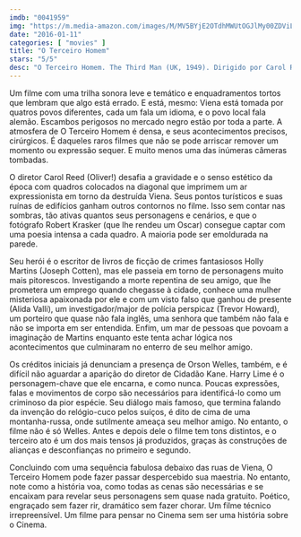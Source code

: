 ```yaml
---
imdb: "0041959"
img: "https://m.media-amazon.com/images/M/MV5BYjE2OTdhMWUtOGJlMy00ZDViLWIzZjgtYjZkZGZmMDZjYmEyXkEyXkFqcGdeQXVyNzkwMjQ5NzM@._V1_SX101_CR0,0,101,150_.jpg"
date: "2016-01-11"
categories: [ "movies" ]
title: "O Terceiro Homem"
stars: "5/5"
desc: "O Terceiro Homem. The Third Man (UK, 1949). Dirigido por Carol Reed. Escrito por Graham Greene, Graham Greene, Alexander Korda, Carol Reed, Orson Welles. Com Joseph Cotten, Alida Valli, Orson Welles, Trevor Howard, Bernard Lee, Paul Hörbiger, Ernst Deutsch, Siegfried Breuer, Erich Ponto."
---
```

Um filme com uma trilha sonora leve e temático e enquadramentos tortos que lembram que algo está errado. E está, mesmo: Viena está tomada por quatros povos diferentes, cada um fala um idioma, e o povo local fala alemão. Escambos perigosos no mercado negro estão por toda a parte. A atmosfera de O Terceiro Homem é densa, e seus acontecimentos precisos, cirúrgicos. É daqueles raros filmes que não se pode arriscar remover um momento ou expressão sequer. E muito menos uma das inúmeras câmeras tombadas.

O diretor Carol Reed (Oliver!) desafia a gravidade e o senso estético da época com quadros colocados na diagonal que imprimem um ar expressionista em torno da destruída Viena. Seus pontos turísticos e suas ruínas de edifícios ganham outros contornos no filme. Isso sem contar nas sombras, tão ativas quantos seus personagens e cenários, e que o fotógrafo Robert Krasker (que lhe rendeu um Oscar) consegue captar com uma poesia intensa a cada quadro. A maioria pode ser emoldurada na parede.

Seu herói é o escritor de livros de ficção de crimes fantasiosos Holly Martins (Joseph Cotten), mas ele passeia em torno de personagens muito mais pitorescos. Investigando a morte repentina de seu amigo, que lhe prometera um emprego quando chegasse à cidade, conhece uma mulher misteriosa apaixonada por ele e com um visto falso que ganhou de presente (Alida Valli), um investigador/major de polícia perspicaz (Trevor Howard), um porteiro que quase não fala inglês, uma senhora que também não fala e não se importa em ser entendida. Enfim, um mar de pessoas que povoam a imaginação de Martins enquanto este tenta achar lógica nos acontecimentos que culminaram no enterro de seu melhor amigo.

Os créditos iniciais já denunciam a presença de Orson Welles, também, e é difícil não aguardar a aparição do diretor de Cidadão Kane. Harry Lime é o personagem-chave que ele encarna, e como nunca. Poucas expressões, falas e movimentos de corpo são necessários para identificá-lo como um criminoso da pior espécie. Seu diálogo mais famoso, que termina falando da invenção do relógio-cuco pelos suíços, é dito de cima de uma montanha-russa, onde sutilmente ameaça seu melhor amigo. No entanto, o filme não é só Welles. Antes e depois dele o filme tem tons distintos, e o terceiro ato é um dos mais tensos já produzidos, graças às construções de alianças e desconfianças no primeiro e segundo.

Concluindo com uma sequência fabulosa debaixo das ruas de Viena, O Terceiro Homem pode fazer passar despercebido sua maestria. No entanto, note como a história voa, como todas as cenas são necessárias e se encaixam para revelar seus personagens sem quase nada gratuito. Poético, engraçado sem fazer rir, dramático sem fazer chorar. Um filme técnico irrepreensível. Um filme para pensar no Cinema sem ser uma história sobre o Cinema.
